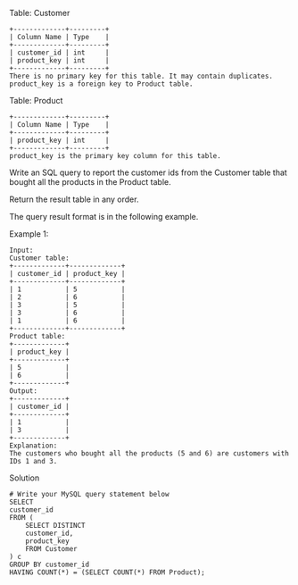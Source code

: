 Table: Customer
```
+-------------+---------+
| Column Name | Type    |
+-------------+---------+
| customer_id | int     |
| product_key | int     |
+-------------+---------+
There is no primary key for this table. It may contain duplicates.
product_key is a foreign key to Product table.
```
 

Table: Product
```
+-------------+---------+
| Column Name | Type    |
+-------------+---------+
| product_key | int     |
+-------------+---------+
product_key is the primary key column for this table.
```
 

Write an SQL query to report the customer ids from the Customer table that bought all the products in the Product table.

Return the result table in any order.

The query result format is in the following example.

 

Example 1:
```
Input: 
Customer table:
+-------------+-------------+
| customer_id | product_key |
+-------------+-------------+
| 1           | 5           |
| 2           | 6           |
| 3           | 5           |
| 3           | 6           |
| 1           | 6           |
+-------------+-------------+
Product table:
+-------------+
| product_key |
+-------------+
| 5           |
| 6           |
+-------------+
Output: 
+-------------+
| customer_id |
+-------------+
| 1           |
| 3           |
+-------------+
Explanation: 
The customers who bought all the products (5 and 6) are customers with IDs 1 and 3.

```
Solution
```
# Write your MySQL query statement below
SELECT 
customer_id
FROM (
    SELECT DISTINCT
    customer_id,
    product_key
    FROM Customer
) c
GROUP BY customer_id
HAVING COUNT(*) = (SELECT COUNT(*) FROM Product);
```